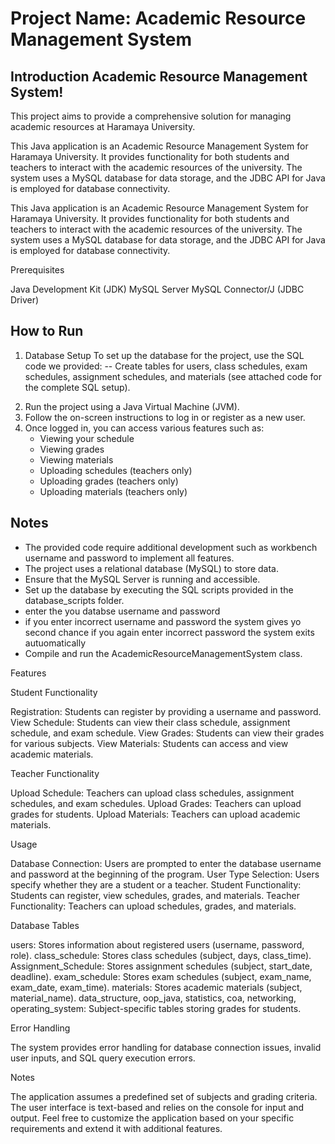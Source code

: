 # Project Name: Academic Resource Management System

## Introduction Academic Resource Management System! 
This project aims to provide a comprehensive solution for managing academic resources at Haramaya University.

This Java application is an Academic Resource Management System for Haramaya University.
It provides functionality for both students and teachers to interact with the academic resources of the university.
The system uses a MySQL database for data storage, and the JDBC API for Java is employed for database connectivity.

This Java application is an Academic Resource Management System for Haramaya University.
It provides functionality for both students and teachers to interact with the academic resources of the university.
The system uses a MySQL database for data storage, and the JDBC API for Java is employed for database connectivity.

Prerequisites

Java Development Kit (JDK)
MySQL Server
MySQL Connector/J (JDBC Driver)


## How to Run

1) Database Setup
To set up the database for the project, use the  SQL code we provided:
-- Create tables for users, class schedules, exam schedules,
   assignment schedules, and materials (see attached code for the complete SQL setup).

2. Run the project using a Java Virtual Machine (JVM).
3. Follow the on-screen instructions to log in or register as a new user.
4. Once logged in, you can access various features such as:
   - Viewing your schedule
   - Viewing grades
   - Viewing materials
   - Uploading schedules (teachers only)
   - Uploading grades (teachers only)
   - Uploading materials (teachers only)

## Notes
- The provided code require additional development such as workbench username and password to implement all features.
- The project uses a relational database (MySQL) to store data.
- Ensure that the MySQL Server is running and accessible.
- Set up the database by executing the SQL scripts provided in the database_scripts folder.
- enter the you databse username and password
- if you enter incorrect username and password the system gives yo second chance if you again enter incorrect password the system exits autuomatically
- Compile and run the AcademicResourceManagementSystem class.

Features

Student Functionality

Registration: Students can register by providing a username and password.
View Schedule: Students can view their class schedule, assignment schedule, and exam schedule.
View Grades: Students can view their grades for various subjects.
View Materials: Students can access and view academic materials.

Teacher Functionality

Upload Schedule: Teachers can upload class schedules, assignment schedules, and exam schedules.
Upload Grades: Teachers can upload grades for students.
Upload Materials: Teachers can upload academic materials.

Usage

Database Connection: Users are prompted to enter the database username and password at the beginning of the program.
User Type Selection: Users specify whether they are a student or a teacher.
Student Functionality: Students can register, view schedules, grades, and materials.
Teacher Functionality: Teachers can upload schedules, grades, and materials.

Database Tables

users: Stores information about registered users (username, password, role).
class_schedule: Stores class schedules (subject, days, class_time).
Assignment_Schedule: Stores assignment schedules (subject, start_date, deadline).
exam_schedule: Stores exam schedules (subject, exam_name, exam_date, exam_time).
materials: Stores academic materials (subject, material_name).
data_structure, oop_java, statistics, coa, networking, operating_system: Subject-specific tables storing grades for students.

Error Handling

The system provides error handling for database connection issues, invalid user inputs, and SQL query execution errors.

Notes

The application assumes a predefined set of subjects and grading criteria.
The user interface is text-based and relies on the console for input and output.
Feel free to customize the application based on your specific requirements and extend it with additional features.
